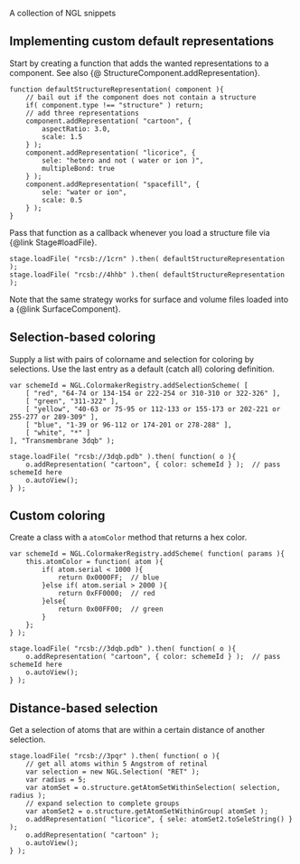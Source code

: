 
A collection of NGL snippets


## Implementing custom default representations

Start by creating a function that adds the wanted representations to a component. See also {@ StructureComponent.addRepresentation}.

```
function defaultStructureRepresentation( component ){
	// bail out if the component does not contain a structure
	if( component.type !== "structure" ) return;
	// add three representations
	component.addRepresentation( "cartoon", {
		aspectRatio: 3.0,
		scale: 1.5
	} );
	component.addRepresentation( "licorice", {
		sele: "hetero and not ( water or ion )",
		multipleBond: true
	} );
	component.addRepresentation( "spacefill", {
		sele: "water or ion",
		scale: 0.5
	} );
}
```

Pass that function as a callback whenever you load a structure file via {@link Stage#loadFile}.

```
stage.loadFile( "rcsb://1crn" ).then( defaultStructureRepresentation );
stage.loadFile( "rcsb://4hhb" ).then( defaultStructureRepresentation );
```

Note that the same strategy works for surface and volume files loaded into a {@link SurfaceComponent}.


## Selection-based coloring

Supply a list with pairs of colorname and selection for coloring by selections.
Use the last entry as a default (catch all) coloring definition.


```
var schemeId = NGL.ColormakerRegistry.addSelectionScheme( [
    [ "red", "64-74 or 134-154 or 222-254 or 310-310 or 322-326" ],
    [ "green", "311-322" ],
    [ "yellow", "40-63 or 75-95 or 112-133 or 155-173 or 202-221 or 255-277 or 289-309" ],
    [ "blue", "1-39 or 96-112 or 174-201 or 278-288" ],
    [ "white", "*" ]
], "Transmembrane 3dqb" );

stage.loadFile( "rcsb://3dqb.pdb" ).then( function( o ){
    o.addRepresentation( "cartoon", { color: schemeId } );  // pass schemeId here
    o.autoView();
} );
```


## Custom coloring

Create a class with a `atomColor` method that returns a hex color.

```
var schemeId = NGL.ColormakerRegistry.addScheme( function( params ){
    this.atomColor = function( atom ){
        if( atom.serial < 1000 ){
            return 0x0000FF;  // blue
        }else if( atom.serial > 2000 ){
            return 0xFF0000;  // red
        }else{
            return 0x00FF00;  // green
        }
    };
} );

stage.loadFile( "rcsb://3dqb.pdb" ).then( function( o ){
    o.addRepresentation( "cartoon", { color: schemeId } );  // pass schemeId here
    o.autoView();
} );
```


## Distance-based selection

Get a selection of atoms that are within a certain distance of another selection.

```
stage.loadFile( "rcsb://3pqr" ).then( function( o ){
    // get all atoms within 5 Angstrom of retinal
    var selection = new NGL.Selection( "RET" );
    var radius = 5;
    var atomSet = o.structure.getAtomSetWithinSelection( selection, radius );
    // expand selection to complete groups
    var atomSet2 = o.structure.getAtomSetWithinGroup( atomSet );
    o.addRepresentation( "licorice", { sele: atomSet2.toSeleString() } );
    o.addRepresentation( "cartoon" );
    o.autoView();
} );
```
